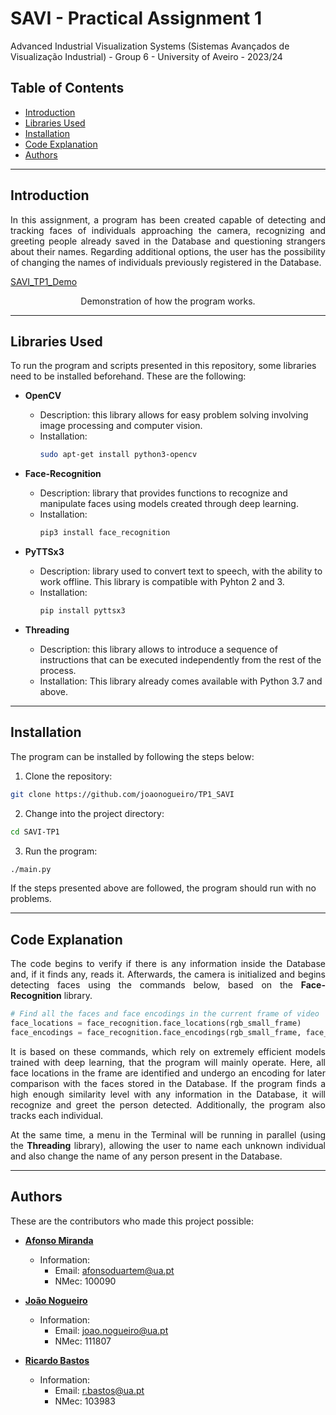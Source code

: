 # SAVI - Practical Assignment 1
Advanced Industrial Visualization Systems (Sistemas Avançados de Visualização Industrial) - Group 6 - University of Aveiro - 2023/24

## Table of Contents

- [Introduction](#introduction)
- [Libraries Used](#libraries-used)
- [Installation](#installation)
- [Code Explanation](#code-explanation)
- [Authors](#authors)

---
## Introduction

<p align="justify"> In this assignment, a program has been created capable of detecting and tracking faces of individuals approaching the camera, recognizing and greeting people already saved in the Database and questioning strangers about their names. Regarding additional options, the user has the possibility of changing the names of individuals previously registered in the Database.</p>

[SAVI_TP1_Demo](https://github.com/RBastos36/SAVI-TP1/assets/145439743/68df23d6-3c08-4bec-b5fc-8decbdaa8c51)

<p align="center">
Demonstration of how the program works.
</p>


---
## Libraries Used

To run the program and scripts presented in this repository, some libraries need to be installed beforehand. These are the following:

- **OpenCV**
  - Description: this library allows for easy problem solving involving image processing and computer vision.
  - Installation:
    ```bash
    sudo apt-get install python3-opencv
    ```

- **Face-Recognition**
  - Description: library that provides functions to recognize and manipulate faces using models created through deep learning.
  - Installation:
    ```bash
    pip3 install face_recognition
    ```

- **PyTTSx3**
  - Description: library used to convert text to speech, with the ability to work offline. This library is compatible with Pyhton 2 and 3.
  - Installation:
    ```bash
    pip install pyttsx3
    ```

- **Threading**
  - Description: this library allows to introduce a sequence of instructions that can be executed independently from the rest of the process.
  - Installation: This library already comes available with Python 3.7 and above.


---
## Installation

The program can be installed by following the steps below:

1. Clone the repository:
```bash
git clone https://github.com/joaonogueiro/TP1_SAVI
```
2. Change into the project directory:
```bash
cd SAVI-TP1
```
3. Run the program:
```bash
./main.py
```

If the steps presented above are followed, the program should run with no problems.


---
## Code Explanation

<p align="justify"> The code begins to verify if there is any information inside the Database and, if it finds any, reads it. Afterwards, the camera is initialized and begins detecting faces using the commands below, based on the <b>Face-Recognition</b> library.</p>

```python
# Find all the faces and face encodings in the current frame of video
face_locations = face_recognition.face_locations(rgb_small_frame)
face_encodings = face_recognition.face_encodings(rgb_small_frame, face_locations)
```

<p align="justify">It is based on these commands, which rely on extremely efficient models trained with deep learning, that the program will mainly operate. Here, all face locations in the frame are identified and undergo an encoding for later comparison with the faces stored in the Database. If the program finds a high enough similarity level with any information in the Database, it will recognize and greet the person detected. Additionally, the program also tracks each individual.</p>

<p align="justify">At the same time, a menu in the Terminal will be running in parallel (using the <b>Threading</b> library), allowing the user to name each unknown individual and also change the name of any person present in the Database.</p>

---
## Authors

These are the contributors who made this project possible:

- **[Afonso Miranda](https://github.com/afonsosmiranda)**
  - Information:
    - Email: afonsoduartem@ua.pt
    - NMec: 100090

- **[João Nogueiro](https://github.com/joaonogueiro)**
  - Information:
    - Email: joao.nogueiro@ua.pt
    - NMec: 111807

- **[Ricardo Bastos](https://github.com/RBastos36)**
  - Information:
    - Email: r.bastos@ua.pt
    - NMec: 103983
